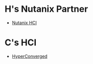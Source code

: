 # H's Nutanix Partner
- [Nutanix HCI](https://www.huawei.com/en/press-events/news/2019/3/huawei-nutanix-hyper-converged-infrastructure)

# C's HCI
- [HyperConverged](https://www.cisco.com/c/dam/global/ko_kr/training-events/web-seminar/pdf/hyperconverged.pdf)
